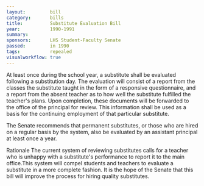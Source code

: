 ```yaml
---  
layout:         bill
category:       bills
title:          Substitute Evaluation Bill
year:           1990-1991
summary:        
sponsors:       LHS Student-Faculty Senate
passed:         in 1990
tags:           repealed
visualworkflow: true
---
```


At least once during the school year, a substitute shall be evaluated following a substitution day. The evaluation will consist of a report from the classes the substitute taught in the form of a responsive questionnaire, and a report from the absent teacher as to how well the substitute fulfilled the teacher's plans. Upon completion, these documents will be forwarded to the office of the principal for review. This information shall be used as a basis for the continuing employment of that particular substitute.

The Senate recommends that permanent substitutes, or those who are hired on a regular basis by the system, also be evaluated by an assistant principal at least once a year.

Rationale
The current system of reviewing substitutes calls for a teacher who is unhappy with a substitute's performance to report it to the main office.This system will compel students and teachers to evaluate a substitute in a more complete fashion. It is the hope of the Senate that this bill will improve the process for hiring quality substitutes.